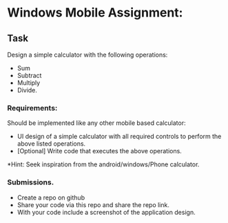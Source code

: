 # Windows Mobile Assignment:

## Task

Design a simple calculator with the following operations:
- Sum
- Subtract
- Multiply
- Divide.

### Requirements:
Should be implemented like any other mobile based calculator:
- UI design of a simple calculator with all required controls to perform the above listed operations.
- [Optional] Write code that executes the above operations. 

*Hint:
Seek inspiration from the android/windows/Phone calculator.

### Submissions. 
- Create a repo on github 
- Share your code via this repo and share the repo link. 
- With your code include a screenshot of the application design. 